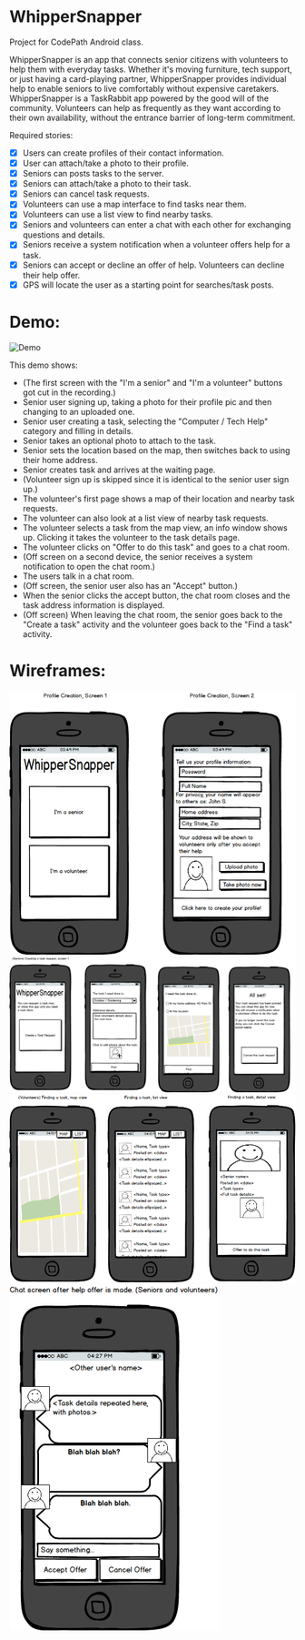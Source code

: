 # WhipperSnapper
Project for CodePath Android class.

WhipperSnapper is an app that connects senior citizens with volunteers to help them with everyday tasks. Whether it's moving furniture, tech support, or just having a card-playing partner, WhipperSnapper provides individual help to enable seniors to live comfortably without expensive caretakers. WhipperSnapper is a TaskRabbit app powered by the good will of the community. Volunteers can help as frequently as they want according to their own availability, without the entrance barrier of long-term commitment.

Required stories:

 * [X] Users can create profiles of their contact information.
 * [X] User can attach/take a photo to their profile.
 * [X] Seniors can posts tasks to the server.
 * [X] Seniors can attach/take a photo to their task.
 * [X] Seniors can cancel task requests.
 * [X] Volunteers can use a map interface to find tasks near them.
 * [X] Volunteers can use a list view to find nearby tasks.
 * [X] Seniors and volunteers can enter a chat with each other for exchanging questions and details.
 * [X] Seniors receive a system notification when a volunteer offers help for a task.
 * [X] Seniors can accept or decline an offer of help. Volunteers can decline their help offer.
 * [X] GPS will locate the user as a starting point for searches/task posts.

# Demo:

 ![Demo](demo.gif)

This demo shows:

 * (The first screen with the "I'm a senior" and "I'm a volunteer" buttons got cut in the recording.)
 * Senior user signing up, taking a photo for their profile pic and then changing to an uploaded one.
 * Senior user creating a task, selecting the "Computer / Tech Help" category and filling in details.
 * Senior takes an optional photo to attach to the task.
 * Senior sets the location based on the map, then switches back to using their home address.
 * Senior creates task and arrives at the waiting page.
 * (Volunteer sign up is skipped since it is identical to the senior user sign up.)
 * The volunteer's first page shows a map of their location and nearby task requests.
 * The volunteer can also look at a list view of nearby task requests.
 * The volunteer selects a task from the map view, an info window shows up. Clicking it takes the volunteer to the task details page.
 * The volunteer clicks on "Offer to do this task" and goes to a chat room.
 * (Off screen on a second device, the senior receives a system notification to open the chat room.)
 * The users talk in a chat room.
 * (Off screen, the senior user also has an "Accept" button.)
 * When the senior clicks the accept button, the chat room closes and the task address information is displayed.
 * (Off screen) When leaving the chat room, the senior goes back to the "Create a task" activity and the volunteer goes back to the "Find a task" activity.

# Wireframes:

 ![Profile creation](ws_profile_creation.png)
 ![Seniors posting a task](ws_senior_create_task.png)
 ![Volunteers finding a task](ws_volunteer_find_task.png)
 ![Chat screen to accept help offer](ws_chat.png)